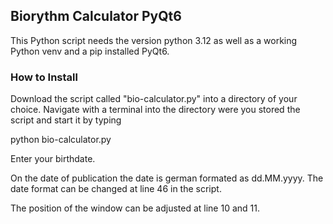 ## Biorythm Calculator PyQt6
This Python script needs the version python 3.12 as well as a working 
Python venv and a pip installed PyQt6.

### How to Install
Download the script called "bio-calculator.py" into a directory of your 
choice. Navigate with a terminal into the directory were you stored 
the script and start it by typing 

python bio-calculator.py

Enter your birthdate.


On the date of publication the date is german formated as dd.MM.yyyy.
The date format can be changed at line 46 in the script.

The position of the window can be adjusted at line 10 and 11.
